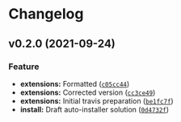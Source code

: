 # Changelog

<!--next-version-placeholder-->

## v0.2.0 (2021-09-24)
### Feature
* **extensions:** Formatted ([`c05cc44`](https://github.com/Virtue-Gaming/sagemaker-studio-auto-shutdown-extension/commit/c05cc44c38759ca72e030de3a11646a616ca1444))
* **extensions:** Corrected version ([`cc3ce49`](https://github.com/Virtue-Gaming/sagemaker-studio-auto-shutdown-extension/commit/cc3ce49734a3f3ede0d856a2e0e4fe26fb4a07e2))
* **extensions:** Initial travis preparation ([`be1fc7f`](https://github.com/Virtue-Gaming/sagemaker-studio-auto-shutdown-extension/commit/be1fc7f4d15fd34abdaa37264901dc6b17fe81d8))
* **install:** Draft auto-installer solution ([`0d4732f`](https://github.com/Virtue-Gaming/sagemaker-studio-auto-shutdown-extension/commit/0d4732f437521ab90a9ef949e0dff7692e430da6))
